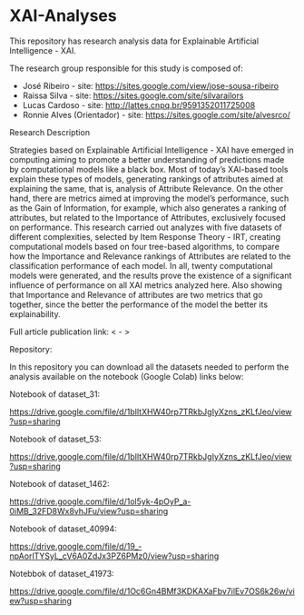# XAI-Analyses

This repository has research analysis data for Explainable Artificial Intelligence - XAI.

The research group responsible for this study is composed of:
- José Ribeiro - site: https://sites.google.com/view/jose-sousa-ribeiro
- Raissa Silva - site: https://sites.google.com/site/silvarailors  
- Lucas Cardoso - site: http://lattes.cnpq.br/9591352011725008
- Ronnie Alves (Orientador) - site: https://sites.google.com/site/alvesrco/

Research Description

Strategies based on Explainable Artificial Intelligence - XAI have emerged in computing aiming to promote a better understanding of predictions made by computational models like a black box. Most of today’s XAI-based tools explain these types of models, generating rankings of attributes aimed at explaining the same, that is, analysis of Attribute Relevance. On the other hand, there are metrics aimed at improving the model’s performance, such as the Gain of
Information, for example, which also generates a ranking of attributes, but related to the Importance of Attributes, exclusively focused on performance. This research carried out analyzes with five datasets of different complexities, selected by Item Response Theory - IRT, creating computational models based on four tree-based algorithms, to compare how the Importance and Relevance rankings of Attributes are related to the classification performance of each model.
In all, twenty computational models were generated, and the results prove the existence of a significant influence of performance on all XAI metrics analyzed here. Also showing that Importance and Relevance of attributes are two metrics that go together, since the better the performance of the model the better its explainability.

Full article publication link: < - >

Repository:

In this repository you can download all the datasets needed to perform the analysis available on the notebook (Google Colab) links below:

Notebook of dataset_31:

https://drive.google.com/file/d/1bIltXHW40rp7TRkbJgIyXzns_zKLfJeo/view?usp=sharing

Notebook of dataset_53:

https://drive.google.com/file/d/1bIltXHW40rp7TRkbJgIyXzns_zKLfJeo/view?usp=sharing

Notebook of dataset_1462:

https://drive.google.com/file/d/1ol5yk-4pOyP_a-0iMB_32FD8Wx8vhJFu/view?usp=sharing

Notebook of dataset_40994:

https://drive.google.com/file/d/19_-npAorlTYSyL_cV6A0ZdJx3PZ6PMz0/view?usp=sharing

Notebbok of dataset_41973:

https://drive.google.com/file/d/1Oc6Gn4BMf3KDKAXaFbv7ilEv7OS6k26w/view?usp=sharing


